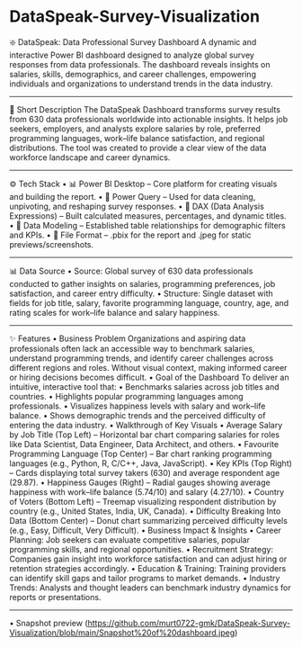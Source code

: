 # DataSpeak-Survey-Visualization

❇️ DataSpeak: Data Professional Survey Dashboard
A dynamic and interactive Power BI dashboard designed to analyze global survey responses from data professionals. The dashboard reveals insights on salaries, skills, demographics, and career challenges, empowering individuals and organizations to understand trends in the data industry.
________________________________________
📝 Short Description 
The DataSpeak Dashboard transforms survey results from 630 data professionals worldwide into actionable insights. It helps job seekers, employers, and analysts explore salaries by role, preferred programming languages, work–life balance satisfaction, and regional distributions. The tool was created to provide a clear view of the data workforce landscape and career dynamics.
________________________________________
⚙ Tech Stack
•	📊 Power BI Desktop – Core platform for creating visuals and building the report.
•	📂 Power Query – Used for data cleaning, unpivoting, and reshaping survey responses.
•	🧠 DAX (Data Analysis Expressions) – Built calculated measures, percentages, and dynamic titles.
•	📝 Data Modeling – Established table relationships for demographic filters and KPIs.
•	📁 File Format – .pbix for the report and .jpeg for static previews/screenshots.
________________________________________
📊 Data Source
•	Source: Global survey of 630 data professionals conducted to gather insights on salaries, programming preferences, job satisfaction, and career entry difficulty.
•	Structure: Single dataset with fields for job title, salary, favorite programming language, country, age, and rating scales for work–life balance and salary happiness.
________________________________________
✨ Features 
• Business Problem
Organizations and aspiring data professionals often lack an accessible way to benchmark salaries, understand programming trends, and identify career challenges across different regions and roles. Without visual context, making informed career or hiring decisions becomes difficult.
• Goal of the Dashboard
To deliver an intuitive, interactive tool that:
•	Benchmarks salaries across job titles and countries.
•	Highlights popular programming languages among professionals.
•	Visualizes happiness levels with salary and work–life balance.
•	Shows demographic trends and the perceived difficulty of entering the data industry.
• Walkthrough of Key Visuals
•	Average Salary by Job Title (Top Left) – Horizontal bar chart comparing salaries for roles like Data Scientist, Data Engineer, Data Architect, and others.
•	Favourite Programming Language (Top Center) – Bar chart ranking programming languages (e.g., Python, R, C/C++, Java, JavaScript).
•	Key KPIs (Top Right) – Cards displaying total survey takers (630) and average respondent age (29.87).
•	Happiness Gauges (Right) – Radial gauges showing average happiness with work–life balance (5.74/10) and salary (4.27/10).
•	Country of Voters (Bottom Left) – Treemap visualizing respondent distribution by country (e.g., United States, India, UK, Canada).
•	Difficulty Breaking Into Data (Bottom Center) – Donut chart summarizing perceived difficulty levels (e.g., Easy, Difficult, Very Difficult).
• Business Impact & Insights
•	Career Planning: Job seekers can evaluate competitive salaries, popular programming skills, and regional opportunities.
•	Recruitment Strategy: Companies gain insight into workforce satisfaction and can adjust hiring or retention strategies accordingly.
•	Education & Training: Training providers can identify skill gaps and tailor programs to market demands.
•	Industry Trends: Analysts and thought leaders can benchmark industry dynamics for reports or presentations.
________________________________________
• Snapshot 
preview (https://github.com/murt0722-gmk/DataSpeak-Survey-Visualization/blob/main/Snapshot%20of%20dashboard.jpeg)
